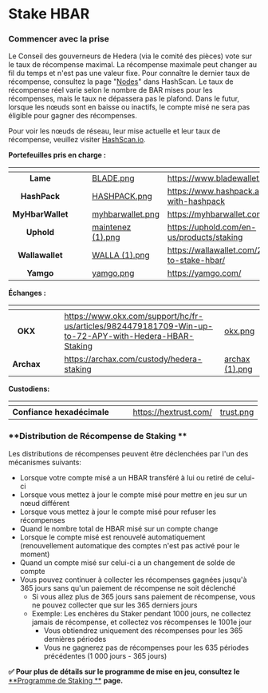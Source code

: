 # Stake HBAR

### Commencer avec la prise

Le Conseil des gouverneurs de Hedera (via le comité des pièces) vote sur le taux de récompense maximal. La récompense maximale peut changer au fil du temps et n'est pas une valeur fixe. Pour connaître le dernier taux de récompense, consultez la page "[Nodes](https://hashscan.io/mainnet/nodes)" dans HashScan. Le taux de récompense réel varie selon le nombre de BAR mises pour les récompenses, mais le taux ne dépassera pas le plafond. Dans le futur, lorsque les nœuds sont en baisse ou inactifs, le compte misé ne sera pas éligible pour gagner des récompenses.

Pour voir les nœuds de réseau, leur mise actuelle et leur taux de récompense, veuillez visiter [HashScan.io](https://hashscan.io/mainnet/nodes).

**Portefeuilles pris en charge :**

<table data-view="cards"><thead><tr><th align="center"></th><th data-hidden></th><th data-hidden></th><th data-hidden data-card-cover data-type="files"></th><th data-hidden data-card-target data-type="content-ref"></th></tr></thead><tbody><tr><td align="center"><strong>Lame</strong></td><td></td><td></td><td><a href="../../.gitbook/assets/BLADE.png">BLADE.png</a></td><td><a href="https://www.bladewallet.io/">https://www.bladewallet.io/</a></td></tr><tr><td align="center"><strong>HashPack</strong></td><td></td><td></td><td><a href="../../.gitbook/assets/HASHPACK.png">HASHPACK.png</a></td><td><a href="https://www.hashpack.app/post/staking-with-hashpack">https://www.hashpack.app/post/staking-with-hashpack</a></td></tr><tr><td align="center"><strong>MyHbarWallet</strong></td><td></td><td></td><td><a href="../../.gitbook/assets/myhbarwallet.png">myhbarwallet.png</a></td><td><a href="https://myhbarwallet.com/">https://myhbarwallet.com/</a></td></tr><tr><td align="center"><strong>Uphold</strong></td><td></td><td></td><td><a href="../../.gitbook/assets/uphold (1).png">maintenez (1).png</a></td><td><a href="https://uphold.com/en-us/products/staking">https://uphold.com/en-us/products/staking</a></td></tr><tr><td align="center"><strong>Wallawallet</strong></td><td></td><td></td><td><a href="../../.gitbook/assets/WALLA (1).png">WALLA (1).png</a></td><td><a href="https://wallawallet.com/2022/07/21/how-to-stake-hbar/">https://wallawallet.com/2022/07/21/how-to-stake-hbar/</a></td></tr><tr><td align="center"><strong>Yamgo</strong></td><td></td><td></td><td><a href="../../.gitbook/assets/yamgo.png">yamgo.png</a></td><td><a href="https://yamgo.com/">https://yamgo.com/</a></td></tr></tbody></table>

**Échanges :**

<table data-view="cards"><thead><tr><th align="center"></th><th data-hidden></th><th data-hidden></th><th data-hidden data-card-target data-type="content-ref"></th><th data-hidden data-card-cover data-type="files"></th></tr></thead><tbody><tr><td align="center"><strong>OKX</strong></td><td></td><td></td><td><a href="https://www.okx.com/support/hc/en-us/articles/9824479181709-Win-up-to-72-APY-with-Hedera-HBAR-Staking">https://www.okx.com/support/hc/fr-us/articles/9824479181709-Win-up-to-72-APY-with-Hedera-HBAR-Staking</a></td><td><a href="../../.gitbook/assets/okx.png">okx.png</a></td></tr><tr><td align="center"><strong>Archax</strong></td><td></td><td></td><td><a href="https://archax.com/custody/hedera-staking">https://archax.com/custody/hedera-staking</a></td><td><a href="../../.gitbook/assets/archax (1).png">archax (1).png</a></td></tr></tbody></table>

**Custodiens:**

<table data-view="cards"><thead><tr><th align="center"></th><th data-hidden></th><th data-hidden></th><th data-hidden data-card-target data-type="content-ref"></th><th data-hidden data-card-cover data-type="files"></th></tr></thead><tbody><tr><td align="center"><strong>Confiance hexadécimale</strong></td><td></td><td></td><td><a href="https://hextrust.com/">https://hextrust.com/</a></td><td><a href="../../.gitbook/assets/hex trust.png">trust.png</a></td></tr></tbody></table>

### \*\*Distribution de Récompense de Staking \*\*

Les distributions de récompenses peuvent être déclenchées par l'un des mécanismes suivants:

- Lorsque votre compte misé a un HBAR transféré à lui ou retiré de celui-ci
- Lorsque vous mettez à jour le compte misé pour mettre en jeu sur un nœud différent
- Lorsque vous mettez à jour le compte misé pour refuser les récompenses
- Quand le nombre total de HBAR misé sur un compte change
- Lorsque le compte misé est renouvelé automatiquement (renouvellement automatique des comptes n'est pas activé pour le moment)
- Quand un compte misé sur celui-ci a un changement de solde de compte
- Vous pouvez continuer à collecter les récompenses gagnées jusqu'à 365 jours sans qu'un paiement de récompense ne soit déclenché
  - Si vous allez plus de 365 jours sans paiement de récompense, vous ne pouvez collecter que sur les 365 derniers jours
  - Exemple: Les enchères du Staker pendant 1000 jours, ne collectez jamais de récompense, et collectez vos récompenses le 1001e jour
    - Vous obtiendrez uniquement des récompenses pour les 365 dernières périodes
    - Vous ne gagnerez pas de récompenses pour les 635 périodes précédentes (1 000 jours - 365 jours)

**✅ Pour plus de détails sur le programme de mise en jeu, consultez le** [\*\*Programme de Staking \*\*](staking.md) **page.**
